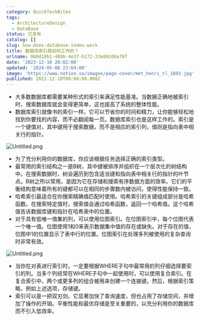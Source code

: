 ```yaml
---
category: QuickTechBites
tags:
  - ArchitectureDesign
  - DataBase
status: 已发布
catalog: []
slug: how-does-database-index-work
title: 数据库索引是如何工作的？
urlname: 068d18b1-489b-4e37-b172-33e892d6a70f
date: '2023-12-10 20:02:00'
updated: '2024-05-08 23:04:00'
image: 'https://www.notion.so/images/page-cover/met_henri_tl_1892.jpg'
published: 2022-12-10T08:00:00.000Z
---
```

- 大多数数据库都需要某种形式的索引来满足性能基准。当数据正确地被索引时，搜索数据库就会变得更简单，这也提高了系统的整体性能。
- 数据库索引就像书的索引一样。它可以节省你的时间和精力，让你能够轻松地找到你要找的内容，而不必翻阅每一页。数据库索引也是这样工作的。索引是一个键值对，其中键用于搜索数据，而不是相应的索引列，值则是指向表中相关行的指针。

![Untitled.png](https://prod-files-secure.s3.us-west-2.amazonaws.com/5d24fe63-e567-4804-86f9-9fdc62e13082/3e87f042-644d-48ab-9a58-227f3d930d71/Untitled.png?X-Amz-Algorithm=AWS4-HMAC-SHA256&X-Amz-Content-Sha256=UNSIGNED-PAYLOAD&X-Amz-Credential=ASIAZI2LB466X5MXTXEQ%2F20250320%2Fus-west-2%2Fs3%2Faws4_request&X-Amz-Date=20250320T213334Z&X-Amz-Expires=3600&X-Amz-Security-Token=IQoJb3JpZ2luX2VjED0aCXVzLXdlc3QtMiJHMEUCIGgoLvHqXi8xkZIorHgOmYGsXfAbLHTwOruARnNbio%2BhAiEAqiFuGnZOQjfhfYjUU%2FcKY9a%2FeZRAAEusau1iF4EbqbAqiAQIlv%2F%2F%2F%2F%2F%2F%2F%2F%2F%2FARAAGgw2Mzc0MjMxODM4MDUiDByfyO2heIQnT7XlRSrcA%2FnA7JJL4rUWzHU%2BCO2NsnDuXClOiM2Fv2RZPHWLndx8q05Q01fhUlPxRKLNI67zrreTk%2B2fgSZdWqWUTWoFHssR7YjSOIcEyQVasr%2FpHNlhUCfeNFWeGETrJxWxdkXG1mKKKbH1GtiyRlVNV9Eo20fiWqIZKgmHtjY63%2F9QrUR6FyVxVp%2FWp%2BcSgdUS5MYLMIcSpjxLtpITkPhPNUYXBhqZ%2FxUrIPjmxm2EjpIkN9rTFtRRyVQlijl6s7EdkSWNy2PCPStUPmBCSvHrUuoC%2FTPw541o8eOHFvsR2hMzSJKOupM8Nr1ta7p8h%2FgWgdfnNsTRwUvsVU8GNVuVUtgCChnfrbN4YB%2B9KlfEClqhCFx7jBaCZ0n08ULKk4EqLBl5IqerzBl6W6GvFhC1SLEwrg9pFkreo8mcyGPmVAZjmmGh8SDGD3kxJha%2FD8yDBlv2Nxpx%2Bc3Hcsrqze5Ool0XSneEQ%2F0zvho5qZvU%2Fwq8G6hM76DlprvBgkBqG3fu0ezdGU2N6Vb7WcuRaRHYUhAVse50JD7qRrDe8C7%2BjmdeVN35hjMXJWILwZlAIRUJuiRnscGmjBs07forRPl9pzrRFqEdKH4NCODfzhLqgH4GDpoNdEiBytYQhLHCUE%2BjMPSE8r4GOqUBfnuYLYyakOet842J1cS2JK2Hg2p%2BQHXVCu2J1xORymahBH9loA9%2BHSqaAnFAAE3naXvkmMe7D1tDSpI9%2BTDUsTzXSIhNBwzYZlULGbuQL3qxiIR%2BK%2FLA%2FyYfmA8Rrq5ZtksGO%2BWTd2ZFRbWxJEDiwaW5lOSqxQ3Vq8hgVJ4cAhbl0PGXTjUuZ18AK94KpgxL6A1bvpgp%2B7BxfPI9q8ugCaNffjup&X-Amz-Signature=42cd6c9cd64d1d13689a1993e1acb517faf451412551eec08a681a854231cdc8&X-Amz-SignedHeaders=host&x-id=GetObject)

- 为了充分利用你的数据库，你应该根据任务选择正确的索引类型。
- 最常用的索引结构之一是B树，其中键被排序并组织在一个层次化的树结构中。在搜索数据时，树会遍历到包含适当键和指向表中相关行的指针的叶节点。B树之所以常用，是因为它在存储和搜索有序数据方面的效率。它们的平衡结构意味着所有的键都可以在相同的步骤数内被访问，使得性能保持一致。
- 哈希索引最适合在你搜索精确值匹配时使用。哈希索引的关键组成部分是哈希函数。在搜索特定值时，搜索值会通过哈希函数，返回一个哈希值。这个哈希值告诉数据库键和指针在哈希表中的位置。
- 对于具有低唯一值集的列，可以使用位图索引。在位图索引中，每个位图代表一个唯一值。位图使用1和0来表示数据集中值的存在或缺失。对于存在的值，位图中1的位置显示了表中行的位置。位图索引在处理多列被使用的复杂查询时非常有效。

![Untitled.png](https://prod-files-secure.s3.us-west-2.amazonaws.com/5d24fe63-e567-4804-86f9-9fdc62e13082/25e88b4a-737d-484e-85cc-b7fe2444aa3c/Untitled.png?X-Amz-Algorithm=AWS4-HMAC-SHA256&X-Amz-Content-Sha256=UNSIGNED-PAYLOAD&X-Amz-Credential=ASIAZI2LB466X5MXTXEQ%2F20250320%2Fus-west-2%2Fs3%2Faws4_request&X-Amz-Date=20250320T213334Z&X-Amz-Expires=3600&X-Amz-Security-Token=IQoJb3JpZ2luX2VjED0aCXVzLXdlc3QtMiJHMEUCIGgoLvHqXi8xkZIorHgOmYGsXfAbLHTwOruARnNbio%2BhAiEAqiFuGnZOQjfhfYjUU%2FcKY9a%2FeZRAAEusau1iF4EbqbAqiAQIlv%2F%2F%2F%2F%2F%2F%2F%2F%2F%2FARAAGgw2Mzc0MjMxODM4MDUiDByfyO2heIQnT7XlRSrcA%2FnA7JJL4rUWzHU%2BCO2NsnDuXClOiM2Fv2RZPHWLndx8q05Q01fhUlPxRKLNI67zrreTk%2B2fgSZdWqWUTWoFHssR7YjSOIcEyQVasr%2FpHNlhUCfeNFWeGETrJxWxdkXG1mKKKbH1GtiyRlVNV9Eo20fiWqIZKgmHtjY63%2F9QrUR6FyVxVp%2FWp%2BcSgdUS5MYLMIcSpjxLtpITkPhPNUYXBhqZ%2FxUrIPjmxm2EjpIkN9rTFtRRyVQlijl6s7EdkSWNy2PCPStUPmBCSvHrUuoC%2FTPw541o8eOHFvsR2hMzSJKOupM8Nr1ta7p8h%2FgWgdfnNsTRwUvsVU8GNVuVUtgCChnfrbN4YB%2B9KlfEClqhCFx7jBaCZ0n08ULKk4EqLBl5IqerzBl6W6GvFhC1SLEwrg9pFkreo8mcyGPmVAZjmmGh8SDGD3kxJha%2FD8yDBlv2Nxpx%2Bc3Hcsrqze5Ool0XSneEQ%2F0zvho5qZvU%2Fwq8G6hM76DlprvBgkBqG3fu0ezdGU2N6Vb7WcuRaRHYUhAVse50JD7qRrDe8C7%2BjmdeVN35hjMXJWILwZlAIRUJuiRnscGmjBs07forRPl9pzrRFqEdKH4NCODfzhLqgH4GDpoNdEiBytYQhLHCUE%2BjMPSE8r4GOqUBfnuYLYyakOet842J1cS2JK2Hg2p%2BQHXVCu2J1xORymahBH9loA9%2BHSqaAnFAAE3naXvkmMe7D1tDSpI9%2BTDUsTzXSIhNBwzYZlULGbuQL3qxiIR%2BK%2FLA%2FyYfmA8Rrq5ZtksGO%2BWTd2ZFRbWxJEDiwaW5lOSqxQ3Vq8hgVJ4cAhbl0PGXTjUuZ18AK94KpgxL6A1bvpgp%2B7BxfPI9q8ugCaNffjup&X-Amz-Signature=8e5bf014e7ae1627729ff4044598003db87cd034d76a787d5c49d4a6049f0a0a&X-Amz-SignedHeaders=host&x-id=GetObject)

- 当你在对表进行索引时，一定要根据WHERE子句中最常用的列仔细选择要索引的列。当多个列经常在WHERE子句中一起使用时，可以使用复合索引。在复合索引中，两个或更多列的组合被用来创建一个连接键。然后，根据索引策略，例如上述选项，存储键。
- 索引可以是一把双刃剑。它显著加快了查询速度，但也占用了存储空间，并增加了操作的开销。平衡性能和最优存储是至关重要的，以充分利用你的数据库而不引入低效率。
